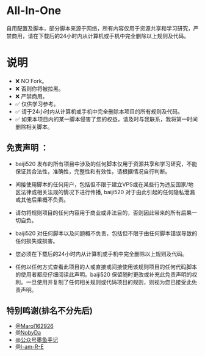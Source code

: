 # All-In-One
自用配置及脚本，部分脚本来源于网络，所有内容仅用于资源共享和学习研究，严禁商用，请在下载后的24小时内从计算机或手机中完全删除以上规则及代码。

# 说明 
* ❌ NO Fork。
* ❌ 否则你将被拉黑。
* ❌ 严禁商用。
* ✅ 仅供学习参考。
* ✅ 请于24小时内从计算机或手机中完全删除本项目的所有规则及代码。
* ✅ 如果本项目内的某一脚本侵害了您的权益，请及时与我联系，我将第一时间删除相关脚本。

## 免责声明 ：
* baiji520 发布的所有项目中涉及的任何脚本仅用于资源共享和学习研究，不能保证其合法性，准确性，完整性和有效性，请根据情况自行判断。

* 间接使用脚本的任何用户，包括但不限于建立VPS或在某些行为违反国家/地区法律或相关法规的情况下进行传播, baiji520 对于由此引起的任何隐私泄漏或其他后果概不负责。

* 请勿将规则项目的任何内容用于商业或非法目的，否则因此带来的所有后果一切自负。

* baiji520 对任何脚本以及问题概不负责，包括但不限于由任何脚本错误导致的任何损失或损害。

* 您必须在下载后的24小时内从计算机或手机中完全删除以上规则及代码。

* 任何以任何方式查看此项目的人或直接或间接使用该规则项目的任何代码脚本的使用者都应仔细阅读此声明。baiji520 保留随时更改或补充此免责声明的权利。一旦使用并复制了任何相关规则或代码项目的规则，则视为您已接受此免责声明。

## 特别鸣谢(排名不分先后)
* [@Marol162926](https://github.com/Marol62926)
* [@NobyDa](https://github.com/NobyDa)
* [@公众号墨鱼手记](https://github.com/ddgksf2013)
* [@I-am-R-E](https://github.com/I-am-R-E)
